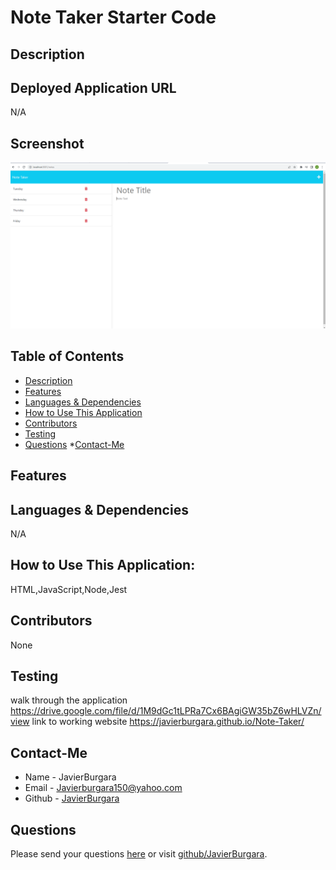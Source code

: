 # Note Taker Starter Code

## Description

## Deployed Application URL
N/A
## Screenshot
![Alt text](image-1.png)
## Table of Contents
* [Description](#description)
* [Features](#features)
* [Languages & Dependencies](#languagesanddependencies)
* [How to Use This Application](#HowtoUseThisApplication)
* [Contributors](#contributors)
* [Testing](#testing)
* [Questions](#questions)
*[Contact-Me](#contact-me)
## Features

## Languages & Dependencies
N/A
## How to Use This Application:
HTML,JavaScript,Node,Jest
## Contributors
None
## Testing
walk through the application https://drive.google.com/file/d/1M9dGc1tLPRa7Cx6BAgiGW35bZ6wHLVZn/view
link to working website https://javierburgara.github.io/Note-Taker/

## Contact-Me
  * Name - JavierBurgara
  * Email - Javierburgara150@yahoo.com
  * Github - [JavierBurgara](https://github.com/JavierBurgara/)
## Questions
Please send your questions [here](mailto:Javierburgara150@yahoo.com?subject=[GitHub]%20Dev%20Connect) or visit [github/JavierBurgara](https://github.com/JavierBurgara).
